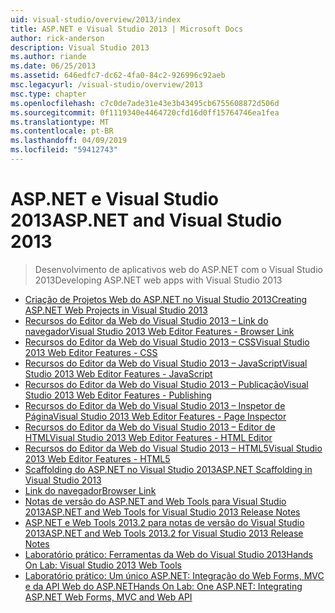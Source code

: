 ```yaml
---
uid: visual-studio/overview/2013/index
title: ASP.NET e Visual Studio 2013 | Microsoft Docs
author: rick-anderson
description: Visual Studio 2013
ms.author: riande
ms.date: 06/25/2013
ms.assetid: 646edfc7-dc62-4fa0-84c2-926996c92aeb
msc.legacyurl: /visual-studio/overview/2013
msc.type: chapter
ms.openlocfilehash: c7c0de7ade31e43e3b43495cb6755608872d506d
ms.sourcegitcommit: 0f1119340e4464720cfd16d0ff15764746ea1fea
ms.translationtype: MT
ms.contentlocale: pt-BR
ms.lasthandoff: 04/09/2019
ms.locfileid: "59412743"
---
```

# <a name="aspnet-and-visual-studio-2013"></a><span data-ttu-id="fb7c7-103">ASP.NET e Visual Studio 2013</span><span class="sxs-lookup"><span data-stu-id="fb7c7-103">ASP.NET and Visual Studio 2013</span></span>

> <span data-ttu-id="fb7c7-104">Desenvolvimento de aplicativos web do ASP.NET com o Visual Studio 2013</span><span class="sxs-lookup"><span data-stu-id="fb7c7-104">Developing ASP.NET web apps with Visual Studio 2013</span></span>


- [<span data-ttu-id="fb7c7-105">Criação de Projetos Web do ASP.NET no Visual Studio 2013</span><span class="sxs-lookup"><span data-stu-id="fb7c7-105">Creating ASP.NET Web Projects in Visual Studio 2013</span></span>](creating-web-projects-in-visual-studio.md)
- [<span data-ttu-id="fb7c7-106">Recursos do Editor da Web do Visual Studio 2013 – Link do navegador</span><span class="sxs-lookup"><span data-stu-id="fb7c7-106">Visual Studio 2013 Web Editor Features - Browser Link</span></span>](visual-studio-2013-web-editor-features-browser-link.md)
- [<span data-ttu-id="fb7c7-107">Recursos do Editor da Web do Visual Studio 2013 – CSS</span><span class="sxs-lookup"><span data-stu-id="fb7c7-107">Visual Studio 2013 Web Editor Features - CSS</span></span>](visual-studio-2013-web-editor-features-css.md)
- [<span data-ttu-id="fb7c7-108">Recursos do Editor da Web do Visual Studio 2013 – JavaScript</span><span class="sxs-lookup"><span data-stu-id="fb7c7-108">Visual Studio 2013 Web Editor Features - JavaScript</span></span>](visual-studio-2013-web-editor-features-javascript.md)
- [<span data-ttu-id="fb7c7-109">Recursos do Editor da Web do Visual Studio 2013 – Publicação</span><span class="sxs-lookup"><span data-stu-id="fb7c7-109">Visual Studio 2013 Web Editor Features - Publishing</span></span>](visual-studio-2013-web-editor-features-publishing.md)
- [<span data-ttu-id="fb7c7-110">Recursos do Editor da Web do Visual Studio 2013 – Inspetor de Página</span><span class="sxs-lookup"><span data-stu-id="fb7c7-110">Visual Studio 2013 Web Editor Features - Page Inspector</span></span>](visual-studio-2013-web-editor-features-page-inspector.md)
- [<span data-ttu-id="fb7c7-111">Recursos do Editor da Web do Visual Studio 2013 – Editor de HTML</span><span class="sxs-lookup"><span data-stu-id="fb7c7-111">Visual Studio 2013 Web Editor Features - HTML Editor</span></span>](visual-studio-2013-web-editor-features-html-editor.md)
- [<span data-ttu-id="fb7c7-112">Recursos do Editor da Web do Visual Studio 2013 – HTML5</span><span class="sxs-lookup"><span data-stu-id="fb7c7-112">Visual Studio 2013 Web Editor Features - HTML5</span></span>](visual-studio-2013-web-editor-features-html5.md)
- [<span data-ttu-id="fb7c7-113">Scaffolding do ASP.NET no Visual Studio 2013</span><span class="sxs-lookup"><span data-stu-id="fb7c7-113">ASP.NET Scaffolding in Visual Studio 2013</span></span>](aspnet-scaffolding-overview.md)
- [<span data-ttu-id="fb7c7-114">Link do navegador</span><span class="sxs-lookup"><span data-stu-id="fb7c7-114">Browser Link</span></span>](using-browser-link.md)
- [<span data-ttu-id="fb7c7-115">Notas de versão do ASP.NET and Web Tools para Visual Studio 2013</span><span class="sxs-lookup"><span data-stu-id="fb7c7-115">ASP.NET and Web Tools for Visual Studio 2013 Release Notes</span></span>](release-notes.md)
- [<span data-ttu-id="fb7c7-116">ASP.NET e Web Tools 2013.2 para notas de versão do Visual Studio 2013</span><span class="sxs-lookup"><span data-stu-id="fb7c7-116">ASP.NET and Web Tools 2013.2 for Visual Studio 2013 Release Notes</span></span>](aspnet-and-web-tools-20132-preview-for-visual-studio-2013-release-notes.md)
- [<span data-ttu-id="fb7c7-117">Laboratório prático: Ferramentas da Web do Visual Studio 2013</span><span class="sxs-lookup"><span data-stu-id="fb7c7-117">Hands On Lab: Visual Studio 2013 Web Tools</span></span>](visual-studio-2013-web-tools.md)
- [<span data-ttu-id="fb7c7-118">Laboratório prático: Um único ASP.NET: Integração do Web Forms, MVC e da API Web do ASP.NET</span><span class="sxs-lookup"><span data-stu-id="fb7c7-118">Hands On Lab: One ASP.NET: Integrating ASP.NET Web Forms, MVC and Web API</span></span>](one-aspnet-integrating-aspnet-web-forms-mvc-and-web-api.md)
